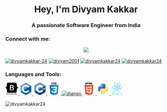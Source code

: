 <h1 align="center">Hey, I'm Divyam Kakkar</h1>
<h3 align="center">A passionate Software Engineer from India</h3>



<h3 align="left">Connect with me:</h3>
<div id="header" align="center">
  <img src="https://media2.giphy.com/media/HscDLzkO8EOTmgkhQP/giphy.gif" width="100"/>
</div>
<p align="left">
<a href="https://linkedin.com/in/divyamkakkar-24" target="blank"><img align="center" src="https://raw.githubusercontent.com/rahuldkjain/github-profile-readme-generator/master/src/images/icons/Social/linked-in-alt.svg" alt="divyamkakkar-24" height="30" width="40" /></a>
<a href="https://www.codechef.com/users/divyam2001" target="blank"><img align="center" src="https://cdn.jsdelivr.net/npm/simple-icons@3.1.0/icons/codechef.svg" alt="divyam2001" height="30" width="40" /></a>
<a href="https://www.hackerrank.com/divyamkakkar24" target="blank"><img align="center" src="https://raw.githubusercontent.com/rahuldkjain/github-profile-readme-generator/master/src/images/icons/Social/hackerrank.svg" alt="divyamkakkar24" height="30" width="40" /></a>
<a href="https://www.leetcode.com/divyamkakkar24" target="blank"><img align="center" src="https://raw.githubusercontent.com/rahuldkjain/github-profile-readme-generator/master/src/images/icons/Social/leet-code.svg" alt="divyamkakkar24" height="30" width="40" /></a>
</p>

<h3 align="left">Languages and Tools:</h3>
<p align="left"> <a href="https://getbootstrap.com" target="_blank" rel="noreferrer"> <img src="https://raw.githubusercontent.com/devicons/devicon/master/icons/bootstrap/bootstrap-plain-wordmark.svg" alt="bootstrap" width="40" height="40"/> </a> <a href="https://www.cprogramming.com/" target="_blank" rel="noreferrer"> <img src="https://raw.githubusercontent.com/devicons/devicon/master/icons/c/c-original.svg" alt="c" width="40" height="40"/> </a> <a href="https://www.w3schools.com/cpp/" target="_blank" rel="noreferrer"> <img src="https://raw.githubusercontent.com/devicons/devicon/master/icons/cplusplus/cplusplus-original.svg" alt="cplusplus" width="40" height="40"/> </a> <a href="https://www.w3schools.com/css/" target="_blank" rel="noreferrer"> <img src="https://raw.githubusercontent.com/devicons/devicon/master/icons/css3/css3-original-wordmark.svg" alt="css3" width="40" height="40"/> </a> <a href="https://www.djangoproject.com/" target="_blank" rel="noreferrer"> <img src="https://cdn.worldvectorlogo.com/logos/django.svg" alt="django" width="40" height="40"/> </a> <a href="https://www.w3.org/html/" target="_blank" rel="noreferrer"> <img src="https://raw.githubusercontent.com/devicons/devicon/master/icons/html5/html5-original-wordmark.svg" alt="html5" width="40" height="40"/> </a> <a href="https://www.python.org" target="_blank" rel="noreferrer"> <img src="https://raw.githubusercontent.com/devicons/devicon/master/icons/python/python-original.svg" alt="python" width="40" height="40"/> </a> <a href="https://reactjs.org/" target="_blank" rel="noreferrer"> <img src="https://raw.githubusercontent.com/devicons/devicon/master/icons/react/react-original-wordmark.svg" alt="react" width="40" height="40"/> </a> </p>

<p><img align="center" src="https://github-readme-stats.vercel.app/api/top-langs?username=divyamkakkar24&show_icons=true&theme=dark&text_color=ffffff&locale=en&layout=compact" alt="divyamkakkar24" /></p>
